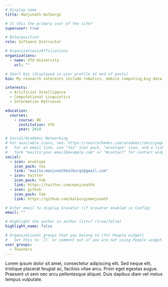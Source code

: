 ```yaml
---
# Display name
title: Manjunath Kalburgi

# Is this the primary user of the site?
superuser: true

# Role/position
role: Software Instructor

# Organizations/Affiliations
organizations:
  - name: VTU University
    url: ""

# Short bio (displayed in user profile at end of posts)
bio: My research interests include robotics, mobile computing,big data and programming.

interests:
  - Artificial Intelligence
  - Computational Linguistics
  - Information Retrieval

education:
  courses:
    - course: BE
      institution: VTU
      year: 2010

# Social/Academic Networking
# For available icons, see: https://sourcethemes.com/academic/docs/page-builder/#icons
#   For an email link, use "fas" icon pack, "envelope" icon, and a link in the
#   form "mailto:your-email@example.com" or "#contact" for contact widget.
social:
  - icon: envelope
    icon_pack: fas
    link: "mailto:manjunathkalburgi@gmail.com"
  - icon: twitter
    icon_pack: fab
    link: https://twitter.com/manjunathk
  - icon: github
    icon_pack: fab
    link: https://github.com/kalburgimanjunath

# Enter email to display Gravatar (if Gravatar enabled in Config)
email: ""

# Highlight the author in author lists? (true/false)
highlight_name: false

# Organizational groups that you belong to (for People widget)
#   Set this to `[]` or comment out if you are not using People widget.
user_groups:
  - Teachers
---
```


Lorem ipsum dolor sit amet, consectetur adipiscing elit. Sed neque elit, tristique placerat feugiat ac, facilisis vitae arcu. Proin eget egestas augue. Praesent ut sem nec arcu pellentesque aliquet. Duis dapibus diam vel metus tempus vulputate.
